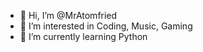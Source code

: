 - 👋 Hi, I’m @MrAtomfried
- 👀 I’m interested in Coding, Music, Gaming
- 🌱 I’m currently learning Python

<!---
MrAtomfried/MrAtomfried is a ✨ special ✨ repository because its `README.md` (this file) appears on your GitHub profile.
You can click the Preview link to take a look at your changes.
--->
